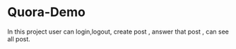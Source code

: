 # Quora-Demo
In this project user can login,logout, create post , answer that post , can see all post.
